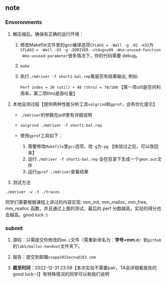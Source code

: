 ## note

### Envoronments

1. 解压缩后，确保有正确的运行环境：

   1. 修改Makefile文件里的gcc编译选项`CFLAGS = -Wall -g -O2 -m32`为`CFLAGS = -Wall -O3 -g -DDRIVER -std=gnu99 -Wno-unused-function -Wno-unused-parameter`很多情况下，你的代码需要 debug。

   2. `make`

   3. 执行`./mdriver -f short1-bal.rep`看是否有结果输出, 例如:

      `Perf index = 30 (util) + 40 (thru) = 70/100` 【第一项util是空间利用率，第二项thru是吞吐量】

2. 本地自测过程【提供两种性能分析工具`valgrind`和`gprof`，会有优化提示】

   - `./mdriver`的参数在pdf里有详细说明

   - `valgrind ./mdriver -f short1-bal.rep `

   - 使用`gprof`工具如下：
     1. 需要修改`Makefile`里`gcc`选项，改`-g`为`-pg` 【体验过之后，可以改回来】
     2. 运行` ./mdriver -f short1-bal.rep `    会在目录下生成一个`gmon.out`文件
     3. 运行`gprof ./mdriver`查看结果

3. 测试方法

```shell
./mdriver -v -t ./traces
```

同学们需要根据课程上讲过的内容实现: mm_init, mm_malloc, mm_free, mm_realloc 函数，并且通过上面的测试，最后的 perf 分数越高，实验的得分也会越高。good luck :)

### submit

1. 源码：只需提交你修改的`mm.c`文件（需重新命名为：**学号+mm.c**）到`github`的`lab5/malloc-handout`文件夹下。

1. 报告：提交到邮箱`csapp2022ecnu@163.com`

3. **截至时间**：2022-12-31 23:59【本次实验不需要pair，TA会详细看报告的good luck:-)】有特殊情况的同学可以和我们说明
